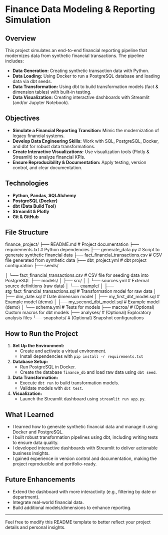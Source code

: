 # Finance Data Modeling & Reporting Simulation

## Overview
This project simulates an end-to-end financial reporting pipeline that modernizes data from synthetic financial transactions. The pipeline includes:
- **Data Generation:** Creating synthetic transaction data with Python.
- **Data Loading:** Using Docker to run a PostgreSQL database and loading data via dbt seeds.
- **Data Transformation:** Using dbt to build transformation models (fact & dimension tables) with built-in testing.
- **Data Visualization:** Creating interactive dashboards with Streamlit (and/or Jupyter Notebook).

## Objectives
- **Simulate a Financial Reporting Transition:**
  Mimic the modernization of legacy financial systems.
- **Develop Data Engineering Skills:**
  Work with SQL, PostgreSQL, Docker, and dbt for robust data transformations.
- **Create Interactive Visualizations:**
  Use visualization tools (Plotly & Streamlit) to analyze financial KPIs.
- **Ensure Reproducibility & Documentation:**
  Apply testing, version control, and clear documentation.

## Technologies
- **Python, Pandas, SQLAlchemy**
- **PostgreSQL (Docker)**
- **dbt (Data Build Tool)**
- **Streamlit & Plotly**
- **Git & GitHub**

## File Structure
finance_project/
├── README.md                 # Project documentation
├── requirements.txt          # Python dependencies
├── generate_data.py          # Script to generate synthetic financial data
├── fact_financial_transactions.csv # CSV file generated from synthetic data
├── dbt_project.yml           # dbt project configuration
├── seeds/

│   └── fact_financial_transactions.csv  # CSV file for seeding data into PostgreSQL
├── models/
│   ├── src/
│   │   └── sources.yml       # External source definitions (raw data)
│   └── example/
│       ├── stg_fact_financial_transactions.sql  # Transformation model for raw data
│       ├── dim_date.sql      # Date dimension model
│       ├── my_first_dbt_model.sql  # Example model (demo)
│       ├── my_second_dbt_model.sql # Example model (demo)
│       └── schema.yml        # Tests for models
├── macros/                   # (Optional) Custom macros for dbt models
├── analyses/                 # (Optional) Exploratory analysis files
└── snapshots/                # (Optional) Snapshot configurations



## How to Run the Project
1. **Set Up the Environment:**
   - Create and activate a virtual environment.
   - Install dependencies with `pip install -r requirements.txt`
2. **Database Setup:**
   - Run PostgreSQL in Docker.
   - Create the database `finance_db` and load raw data using `dbt seed`.
3. **Data Transformation:**
   - Execute `dbt run` to build transformation models.
   - Validate models with `dbt test`.
4. **Visualization:**
   - Launch the Streamlit dashboard using `streamlit run app.py`.

## What I Learned
- I learned how to generate synthetic financial data and manage it using Docker and PostgreSQL.
- I built robust transformation pipelines using dbt, including writing tests to ensure data quality.
- I developed interactive dashboards with Streamlit to deliver actionable business insights.
- I gained experience in version control and documentation, making the project reproducible and portfolio-ready.

## Future Enhancements
- Extend the dashboard with more interactivity (e.g., filtering by date or department).
- Integrate real-world financial data.
- Build additional models/dimensions to enhance reporting.

---

Feel free to modify this README template to better reflect your project details and personal insights.

